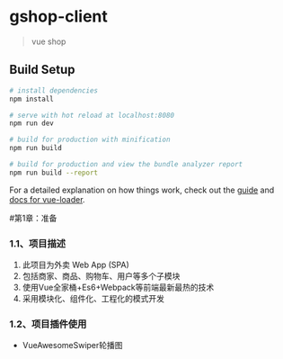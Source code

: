 # gshop-client

> vue shop

## Build Setup

``` bash
# install dependencies
npm install

# serve with hot reload at localhost:8080
npm run dev

# build for production with minification
npm run build

# build for production and view the bundle analyzer report
npm run build --report
```

For a detailed explanation on how things work, check out the [guide](http://vuejs-templates.github.io/webpack/) and [docs for vue-loader](http://vuejs.github.io/vue-loader).


#第1章：准备
### 1.1、项目描述
1. 此项目为外卖 Web App (SPA)
2. 包括商家、商品、购物车、用户等多个子模块
3. 使用Vue全家桶+Es6+Webpack等前端最新最热的技术
4. 采用模块化、组件化、工程化的模式开发

### 1.2、项目插件使用
+ VueAwesomeSwiper轮播图